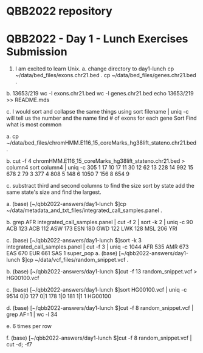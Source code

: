 # QBB2022 repository

# QBB2022 - Day 1 - Lunch Exercises Submission

 1. I am excited to learn Unix.
a.
change directory to day1-lunch
cp ~/data/bed_files/exons.chr21.bed .
cp ~/data/bed_files/genes.chr21.bed .

b. 
13653/219
wc -l exons.chr21.bed
wc -l genes.chr21.bed
echo 13653/219 >> README.mds

c.
I would sort and collapse the same things using
sort filename | uniq -c
will tell us the number and the name
find #  of exons for each gene Sort Find what is most common

a.
cp ~/data/bed_files/chromHMM.E116_15_coreMarks_hg38lift_stateno.chr21.bed .

b.
cut -f 4 chromHMM.E116_15_coreMarks_hg38lift_stateno.chr21.bed > column4
sort column4 | uniq -c 
 305 1
  17 10
  17 11
  30 12
  62 13
 228 14
 992 15
 678 2
  79 3
 377 4
 808 5
 148 6
1050 7
 156 8
 654 9
 
c. 
substract third and second columns to find the size
sort by state 
add the same state's size
and find the largest.

a.
(base) [~/qbb2022-answers/day1-lunch $]cp ~/data/metadata_and_txt_files/integrated_call_samples.panel .

b.
grep AFR integrated_call_samples.panel | cut -f 2 | sort -k 2 |  uniq -c 90 ACB
  123 ACB
  112 ASW
  173 ESN
  180 GWD
  122 LWK
  128 MSL
  206 YRI

c.
(base) \[~/qbb2022-answers/day1-lunch $]sort -k 3 integrated_call_samples.panel | cut -f 3 | uniq -c
1044 AFR
 535 AMR
 673 EAS
 670 EUR
 661 SAS
   1 super_pop
a.
(base) [~/qbb2022-answers/day1-lunch $]cp ~/data/vcf_files/random_snippet.vcf .

b. 
(base) [~/qbb2022-answers/day1-lunch $]cut -f 13 random_snippet.vcf > HG00100.vcf

c.
(base) [~/qbb2022-answers/day1-lunch $]sort HG00100.vcf | uniq -c
9514 0|0
 127 0|1
 178 1|0
 181 1|1
   1 HG00100

d.
(base) [~/qbb2022-answers/day1-lunch $]cut -f 8 random_snippet.vcf | grep AF=1 | wc -l
      34

e.
6 times per row

f.
(base) [~/qbb2022-answers/day1-lunch $]cut -f 8 random_snippet.vcf | cut -d\; -f7
